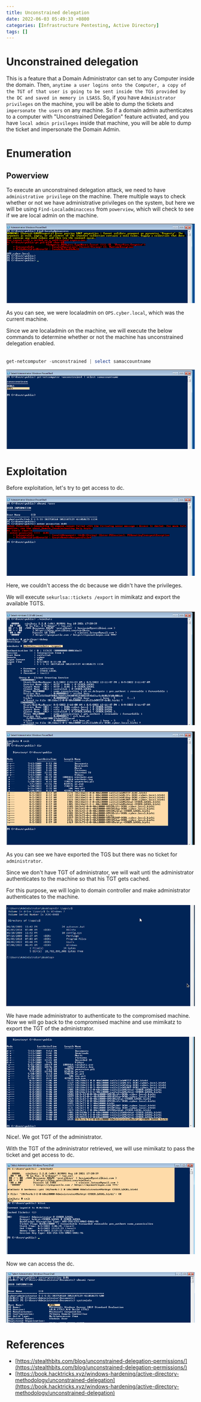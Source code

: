 ```yaml
---
title: Unconstrained delegation
date: 2022-06-03 05:49:33 +0800
categories: [Infrastructure Pentesting, Active Directory]
tags: []  
---
```


# Unconstrained delegation

This is a feature that a Domain Administrator can set to any Computer inside the domain. Then, `anytime a user logins onto the Computer, a copy of the TGT of that user is going to be sent inside the TGS provided by the DC and saved in memory in LSASS`. So, if you have `Administrator privileges` on the machine, you will be able to dump the tickets and `impersonate the users` on any machine. So if a domain admin authenticates to a computer with "Unconstrained Delegation" feature activated, and you have `local admin privileges` inside that machine, you will be able to dump the ticket and impersonate the Domain Admin.

# Enumeration

## Powerview

To execute an unconstrained delegation attack, we need to have `administrative privilege` on the machine. There multiple ways to check whether or not we have administrative privileges on the system, but here we will be using `Find-Localadminaccess` from `powerview`, which will check to see if we are local admin on the machine.

![uncd](https://raw.githubusercontent.com/cyberkhalid/cyberkhalid.github.io/main/assets/img/ipentest/uncd1.png)

As you can see, we were localadmin on `OPS.cyber.local`, which was the current machine.

Since we are localadmin on the machine, we will execute the below commands to determine whether or not the machine has unconstrained delegation enabled.

```powershell

get-netcomputer -unconstrained | select samaccountname

```
![uncd](https://raw.githubusercontent.com/cyberkhalid/cyberkhalid.github.io/main/assets/img/ipentest/uncd2.png)

# Exploitation

Before exploitation, let's try to get access to dc.

![uncd](https://raw.githubusercontent.com/cyberkhalid/cyberkhalid.github.io/main/assets/img/ipentest/uncd4.png)

Here, we couldn't access the dc because we didn't have the privileges.

We will execute `sekurlsa::tickets /export` in mimikatz and export the available TGTS.

![uncd](https://raw.githubusercontent.com/cyberkhalid/cyberkhalid.github.io/main/assets/img/ipentest/uncd5.png)

![uncd](https://raw.githubusercontent.com/cyberkhalid/cyberkhalid.github.io/main/assets/img/ipentest/uncd6.png)

As you can see we have exported the TGS but there was no ticket for `administrator`. 

Since we don't have TGT of administrator, we will wait unti the administrator authenticates to the machine so that his TGT gets cached.

For this purpose, we will login to domain controller and make administrator authenticates to the machine.

![uncd](https://raw.githubusercontent.com/cyberkhalid/cyberkhalid.github.io/main/assets/img/ipentest/uncd7.png)

We have made administrator to authenticate to the compromised machine. Now we will go back to the compromised machine and use mimikatz to export the TGT of the administrator.

![uncd](https://raw.githubusercontent.com/cyberkhalid/cyberkhalid.github.io/main/assets/img/ipentest/uncd8.png)

Nice!. We got TGT of the administrator.

With the TGT of the administrator retrieved, we will use mimikatz to pass the ticket and get access to dc.

![uncd](https://raw.githubusercontent.com/cyberkhalid/cyberkhalid.github.io/main/assets/img/ipentest/uncd9.png)

Now we can access the dc.

![uncd](https://raw.githubusercontent.com/cyberkhalid/cyberkhalid.github.io/main/assets/img/ipentest/uncd10.png)

# References

- [https://stealthbits.com/blog/unconstrained-delegation-permissions/](https://stealthbits.com/blog/unconstrained-delegation-permissions/)
- [https://book.hacktricks.xyz/windows-hardening/active-directory-methodology/unconstrained-delegation](https://book.hacktricks.xyz/windows-hardening/active-directory-methodology/unconstrained-delegation)
